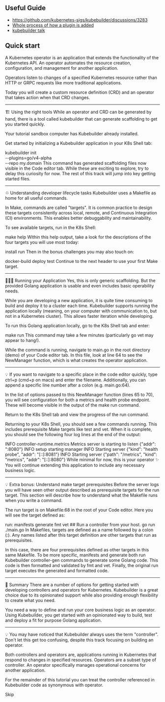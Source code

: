 ## Useful Guide
* https://github.com/kubernetes-sigs/kubebuilder/discussions/3283
* [Whole process of how a plugin is added](https://github.com/kubernetes-sigs/kubebuilder/issues/2765)
* [kubebuilder talk](https://www.youtube.com/watch?v=CD33-TRYwJc)

## Quick start

A Kubernetes operator is an application that extends the functionality of the Kubernetes API. An operator automates the resource creation, configuration, and management for another application.

Operators listen to changes of a specified Kubernetes resource rather than HTTP or GRPC requests like more traditional applications.

Today you will create a custom resource definition (CRD) and an operator that takes action when that CRD changes.

---

🏗 Using the right tools
While an operator and CRD can be generated by hand, there is a tool called kubebuilder that can generate scaffolding to get you started quickly.

Your tutorial sandbox computer has Kubebuilder already installed.

Get started by initializing a Kubebuilder application in your K8s Shell tab:

kubebuilder init \
  --plugins=go/v4-alpha \
  --repo my.domain
This command has generated scaffolding files now visible in the Code editor tab. While these are exciting to explore, try to delay this curiosity for now. The rest of this track will jump into key getting started files.

---

♲ Understanding developer lifecycle tasks
Kubebuilder uses a Makefile as home for all useful commands.

In Make, commands are called "targets". It is common practice to design these targets consistently across local, remote, and Continuous Integration (CI) environments. This enables better debuggability and maintainability.

To see available targets, run in the K8s Shell:

make help
Within this help output, take a look for the descriptions of the four targets you will use most today:

install
run
Then in the bonus challenges you may also touch on:

docker-build
deploy
test
Continue to the next header to use your first Make target.

---

👩🏾‍💻 Running your Application
Yes, this is only generic scaffolding. But the provided Golang application is usable and even includes basic operability needs.

While you are developing a new application, it is quite time consuming to build and deploy it to a cluster each time. Kubebuilder supports running the application locally (meaning, on your computer with communication to, but not in a Kubernetes cluster). This allows faster iteration while developing.

To run this Golang application locally, go to the K8s Shell tab and enter:

make run
This command may take a few minutes (particularly go vet may appear to hang!).

While the command is running, navigate to main.go in the root directory (demo) of your Code editor tab. In this file, look at line 64 to see the NewManager function, which is what creates the operator application.

---

💡 If you want to navigate to a specific place in the code editor quickly, type ctrl+p (cmd+p on macs) and enter the filename. Additionally, you can append a specific line number after a colon (e.g. main.go:64).

In the list of options passed to this NewManager function (lines 65 to 70), you will see configuration for both a metrics and health probe endpoint. These will become visible in the output of the make run command.

Return to the K8s Shell tab and view the progress of the run command.

Returning to your K8s Shell, you should see a few commands running. This includes prerequisite Make targets like test and vet. When it is complete, you should see the following four log lines at the end of the output:

INFO  controller-runtime.metrics  Metrics server is starting to listen  {"addr": ":8080"}
INFO  setup starting manager
INFO  Starting server {"kind": "health probe", "addr": "[::]:8081"}
INFO  Starting server {"path": "/metrics", "kind": "metrics", "addr": "[::]:8080"}
While minimal for now, this is your operator ✨ You will continue extending this application to include any necessary business logic.

---

💡 Extra bonus: Understand make target prerequisites
Before the server logs you will have seen other output described as prerequisite targets for the run target. This section will describe how to understand what the Makefile runs when you write a command.

The run target is on Makefile:68 in the root of your Code editor. Here you will see the target defined as:

run: manifests generate fmt vet ## Run a controller from your host.
  go run ./main.go
In Makefiles, targets are defined as a name followed by a colon (:). Any names listed after this target definition are other targets that run as prerequisites.

In this case, there are four prerequisites defined as other targets in this same Makefile. To be more specific, manifests and generate both run Kubebuilder controller-gen commands to generate some Golang code. This code is then formatted and validated by fmt and vet. Finally, the original run target executes the generated and formatted code.

---

📕 Summary
There are a number of options for getting started with developing controllers and operators for Kubernetes. Kubebuilder is a great choice due to its opinionated support while also providing enough flexibility to create what you need.

You need a way to define and run your core business logic as an operator. Using Kubebuilder, you get started with an opinionated way to build, test and deploy a fit for purpose Golang application.

---

💡 You may have noticed that Kubebuilder always uses the term "controller". Don't let this get too confusing, despite this track focusing on building an operator.

Both controllers and operators are, applications running in Kubernetes that respond to changes in specified resources. Operators are a subset type of controller. An operator specifically manages operational concerns for another application.

For the remainder of this tutorial you can treat the controller referenced in Kubebuilder code as synonymous with operator.

Skip
